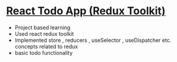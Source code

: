 # [React Todo App (Redux Toolkit)](https://todo-redux-hazel-seven.vercel.app/)

- Project based learning
- Used react redux toolkit
- Implemented store , reducers , useSelector , useDispatcher etc. concepts related to redux
- basic todo functionality